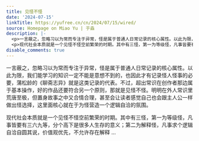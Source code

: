 ```yaml
---
title: 见怪不怪
date: '2024-07-15'
linkTitle: https://yufree.cn/cn/2024/07/15/wired/
source: Homepage on Miao Yu | 于淼
description: |-
  <p>一言蔽之，忽略习以为常而专注于异常，怪是属于普通人日常记录的核心属性。以此为限，我们能学习的知识一定不能是意想不到的，也因此才有记录怪人怪事的必要，蒲松龄的《聊斋志异》就是这类记录的代表。不过，超出常识在创作者那边属于基本操作，好的作品还要符合另一个原则，那就是见怪不怪。明明在外人常识里荒唐至极，但置身故事之中又合情合理，甚至会让读者感觉自己也会跟主人公一样做出怪选择，这里面核心就在于为怪营造一个逻辑自洽的氛围。</p>
  <p>现代社会本质就是一个见怪不怪空前繁荣的时期。其中有三怪，第一为等级怪，凡事皆要有三六九等，分个高下是很多人生存的意义；第二为解释怪，凡事求个逻辑自洽自圆其说，价值观优先，不允许存在解释 ...
disable_comments: true
---
```

<p>一言蔽之，忽略习以为常而专注于异常，怪是属于普通人日常记录的核心属性。以此为限，我们能学习的知识一定不能是意想不到的，也因此才有记录怪人怪事的必要，蒲松龄的《聊斋志异》就是这类记录的代表。不过，超出常识在创作者那边属于基本操作，好的作品还要符合另一个原则，那就是见怪不怪。明明在外人常识里荒唐至极，但置身故事之中又合情合理，甚至会让读者感觉自己也会跟主人公一样做出怪选择，这里面核心就在于为怪营造一个逻辑自洽的氛围。</p>
<p>现代社会本质就是一个见怪不怪空前繁荣的时期。其中有三怪，第一为等级怪，凡事皆要有三六九等，分个高下是很多人生存的意义；第二为解释怪，凡事求个逻辑自洽自圆其说，价值观优先，不允许存在解释 ...